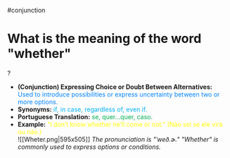 #conjunction

# What is the meaning of the word "whether"  
?
* **(Conjunction) Expressing Choice or Doubt Between Alternatives:** <span style="color:rgb(0, 132, 255)">Used to introduce possibilities or express uncertainty between two or more options.</span>  
* **Synonyms:** <span style="color:rgb(0, 176, 240)">if, in case, regardless of, even if.</span>  
* **Portuguese Translation:** <span style="color:rgb(0, 176, 80)">se, quer...quer, caso.</span>  
* **Example:** <span style="color:rgb(255, 255, 0)">"I don’t know whether he’ll come or not." (Não sei se ele virá ou não.)</span>  
![[Wheter.png|595x505]]
*The pronunciation is "ˈweð.ɚ." "Whether" is commonly used to express options or conditions.*  
<!--SR:!2025-06-06,whether,200-->
